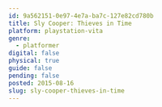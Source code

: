 ```yaml
---
id: 9a562151-0e97-4e7a-ba7c-127e82cd780b
title: Sly Cooper: Thieves in Time
platform: playstation-vita
genre:
  - platformer
digital: false
physical: true
guide: false
pending: false
posted: 2015-08-16
slug: sly-cooper-thieves-in-time
---
```

